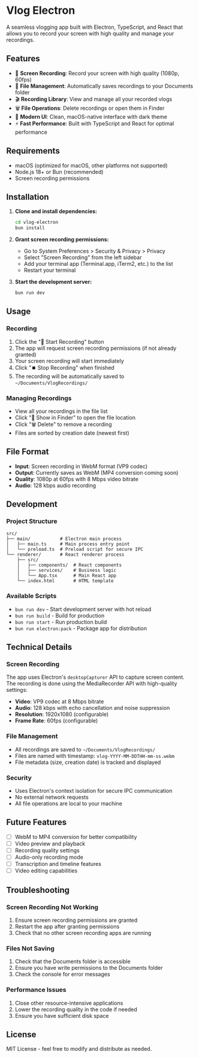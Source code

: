 # Vlog Electron

A seamless vlogging app built with Electron, TypeScript, and React that allows you to record your screen with high quality and manage your recordings.

## Features

- 🎥 **Screen Recording**: Record your screen with high quality (1080p, 60fps)
- 📁 **File Management**: Automatically saves recordings to your Documents folder
- 🎬 **Recording Library**: View and manage all your recorded vlogs
- 🗑️ **File Operations**: Delete recordings or open them in Finder
- 🎨 **Modern UI**: Clean, macOS-native interface with dark theme
- ⚡ **Fast Performance**: Built with TypeScript and React for optimal performance

## Requirements

- macOS (optimized for macOS, other platforms not supported)
- Node.js 18+ or Bun (recommended)
- Screen recording permissions

## Installation

1. **Clone and install dependencies:**

   ```bash
   cd vlog-electron
   bun install
   ```

2. **Grant screen recording permissions:**

   - Go to System Preferences > Security & Privacy > Privacy
   - Select "Screen Recording" from the left sidebar
   - Add your terminal app (Terminal.app, iTerm2, etc.) to the list
   - Restart your terminal

3. **Start the development server:**
   ```bash
   bun run dev
   ```

## Usage

### Recording

1. Click the "🔴 Start Recording" button
2. The app will request screen recording permissions (if not already granted)
3. Your screen recording will start immediately
4. Click "⏹️ Stop Recording" when finished
5. The recording will be automatically saved to `~/Documents/VlogRecordings/`

### Managing Recordings

- View all your recordings in the file list
- Click "📁 Show in Finder" to open the file location
- Click "🗑️ Delete" to remove a recording
- Files are sorted by creation date (newest first)

## File Format

- **Input**: Screen recording in WebM format (VP9 codec)
- **Output**: Currently saves as WebM (MP4 conversion coming soon)
- **Quality**: 1080p at 60fps with 8 Mbps video bitrate
- **Audio**: 128 kbps audio recording

## Development

### Project Structure

```
src/
├── main/           # Electron main process
│   ├── main.ts     # Main process entry point
│   └── preload.ts  # Preload script for secure IPC
└── renderer/       # React renderer process
    ├── src/
    │   ├── components/  # React components
    │   ├── services/    # Business logic
    │   └── App.tsx      # Main React app
    └── index.html       # HTML template
```

### Available Scripts

- `bun run dev` - Start development server with hot reload
- `bun run build` - Build for production
- `bun run start` - Run production build
- `bun run electron:pack` - Package app for distribution

## Technical Details

### Screen Recording

The app uses Electron's `desktopCapturer` API to capture screen content. The recording is done using the MediaRecorder API with high-quality settings:

- **Video**: VP9 codec at 8 Mbps bitrate
- **Audio**: 128 kbps with echo cancellation and noise suppression
- **Resolution**: 1920x1080 (configurable)
- **Frame Rate**: 60fps (configurable)

### File Management

- All recordings are saved to `~/Documents/VlogRecordings/`
- Files are named with timestamp: `vlog-YYYY-MM-DDTHH-mm-ss.webm`
- File metadata (size, creation date) is tracked and displayed

### Security

- Uses Electron's context isolation for secure IPC communication
- No external network requests
- All file operations are local to your machine

## Future Features

- [ ] WebM to MP4 conversion for better compatibility
- [ ] Video preview and playback
- [ ] Recording quality settings
- [ ] Audio-only recording mode
- [ ] Transcription and timeline features
- [ ] Video editing capabilities

## Troubleshooting

### Screen Recording Not Working

1. Ensure screen recording permissions are granted
2. Restart the app after granting permissions
3. Check that no other screen recording apps are running

### Files Not Saving

1. Check that the Documents folder is accessible
2. Ensure you have write permissions to the Documents folder
3. Check the console for error messages

### Performance Issues

1. Close other resource-intensive applications
2. Lower the recording quality in the code if needed
3. Ensure you have sufficient disk space

## License

MIT License - feel free to modify and distribute as needed.

